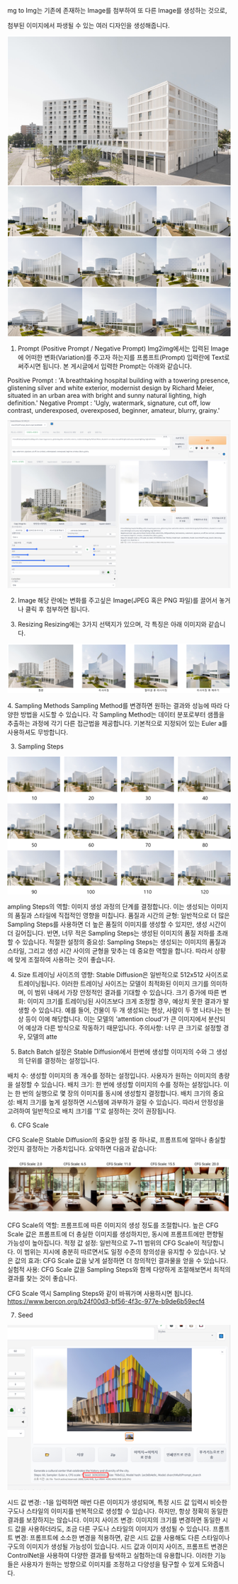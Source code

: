 mg to Img는 기존에 존재하는 Image를 첨부하여 또 다른 Image를 생성하는 것으로,

첨부된 이미지에서 파생될 수 있는 여러 디자인을 생성해줍니다.

<p align="center">
  <img src="../../img/img_img1.png" alt="Generative AI in Architecture">
</p>

1. Prompt (Positive Prompt / Negative Prompt)
Img2img에서는 입력된 Image에 어떠한 변화(Variation)를 주고자 하는지를 프롬프트(Prompt) 입력란에 Text로 써주시면 됩니다.
본 게시글에서 입력한 Prompt는 아래와 같습니다.

Positive Prompt : 'A breathtaking hospital building with a towering presence, glistening silver and white exterior, modernist design by Richard Meier, situated in an urban area with bright and sunny natural lighting, high definition.'
Negative Prompt : 'Ugly, watermark, signature, cut off, low contrast, underexposed, overexposed, beginner, amateur, blurry, grainy.'

<p align="center">
  <img src="../../img/img_img2.png" alt="Generative AI in Architecture">
</p>

2. Image
해당 란에는 변화를 주고싶은 Image(JPEG 혹은 PNG 파일)를 끌어서 놓거나 클릭 후 첨부하면 됩니다.

3. Resizing
Resizing에는 3가지 선택지가 있으며, 각 특징은 아래 이미지와 같습니다.
<p align="center">
  <img src="../../img/img_img3.png" alt="Generative AI in Architecture">
</p>
4. Sampling Methods
Sampling Method를 변경하면 원하는 결과와 성능에 따라 다양한 방법을 시도할 수 있습니다.
각 Sampling Method는 데이터 분포로부터 샘플을 추출하는 과정에 각기 다른 접근법을 제공합니다.
기본적으로 지정되어 있는 Euler a를 사용하셔도 무방합니다.

3. Sampling Steps
<p align="center">
  <img src="../../img/img_img4.png" alt="Generative AI in Architecture">
</p>
ampling Steps의 역할: 이미지 생성 과정의 단계를 결정합니다. 이는 생성되는 이미지의 품질과 스타일에 직접적인 영향을 미칩니다.
품질과 시간의 균형: 일반적으로 더 많은 Sampling Steps를 사용하면 더 높은 품질의 이미지를 생성할 수 있지만, 생성 시간이 더 길어집니다. 반면, 너무 적은 Sampling Steps는 생성된 이미지의 품질 저하를 초래할 수 있습니다.
적절한 설정의 중요성: Sampling Steps는 생성되는 이미지의 품질과 스타일, 그리고 생성 시간 사이의 균형을 맞추는 데 중요한 역할을 합니다. 따라서 상황에 맞게 조절하여 사용하는 것이 좋습니다.

4. Size
트레이닝 사이즈의 영향: Stable Diffusion은 일반적으로 512x512 사이즈로 트레이닝됩니다. 이러한 트레이닝 사이즈는 모델이 최적화된 이미지 크기를 의미하며, 이 범위 내에서 가장 안정적인 결과를 기대할 수 있습니다.
크기 증가에 따른 변화: 이미지 크기를 트레이닝된 사이즈보다 크게 조정할 경우, 예상치 못한 결과가 발생할 수 있습니다. 예를 들어, 건물이 두 개 생성되는 현상, 사람이 두 명 나타나는 현상 등이 이에 해당합니다. 이는 모델의 'attention cloud'가 큰 이미지에서 분산되어 예상과 다른 방식으로 작동하기 때문입니다.
주의사항: 너무 큰 크기로 설정할 경우, 모델의 atte
 
5. Batch 
Batch 설정은 Stable Diffusion에서 한번에 생성할 이미지의 수와 그 생성의 단위를 결정하는 설정입니다. 

배치 수: 생성할 이미지의 총 개수를 정하는 설정입니다. 사용자가 원하는 이미지의 총량을 설정할 수 있습니다.
배치 크기: 한 번에 생성할 이미지의 수를 정하는 설정입니다. 이는 한 번의 실행으로 몇 장의 이미지를 동시에 생성할지 결정합니다.
배치 크기의 중요성: 배치 크기를 높게 설정하면 시스템에 과부하가 걸릴 수 있습니다. 따라서 안정성을 고려하여 일반적으로 배치 크기를 '1'로 설정하는 것이 권장됩니다.
 
6. CFG Scale 

CFG Scale은 Stable Diffusion의 중요한 설정 중 하나로, 프롬프트에 얼마나 충실할 것인지 결정하는 가중치입니다. 요약하면 다음과 같습니다:
  <p align="center">
  <img src="../../img/txt_img5.png" alt="Generative AI in Architecture" width= "800px">
</p>

CFG Scale의 역할: 프롬프트에 따른 이미지의 생성 정도를 조절합니다. 높은 CFG Scale 값은 프롬프트에 더 충실한 이미지를 생성하지만, 동시에 프롬프트에만 편향될 가능성이 높아집니다.
적정 값 설정: 일반적으로 7~11 범위의 CFG Scale이 적당합니다. 이 범위는 지시에 충분히 따르면서도 일정 수준의 창의성을 유지할 수 있습니다.
낮은 값의 효과: CFG Scale 값을 낮게 설정하면 더 창의적인 결과물을 얻을 수 있습니다.
실험적 사용: CFG Scale 값을 Sampling Steps와 함께 다양하게 조절해보면서 최적의 결과를 찾는 것이 좋습니다.

CFG Scale 역시 Sampling Steps와 같이 바꿔가며 사용하시면 됩니다.
https://www.bercon.org/b24f00d3-bf56-4f3c-977e-b9de6b59ecf4

7. Seed

  <p align="center">
  <img src="../../img/txt_img4.png" alt="Generative AI in Architecture">
</p>

시드 값 변경: -1을 입력하면 매번 다른 이미지가 생성되며, 특정 시드 값 입력시 비슷한 구도나 스타일의 이미지를 반복적으로 생성할 수 있습니다. 하지만, 항상 정확히 동일한 결과를 보장하지는 않습니다.
이미지 사이즈 변경: 이미지의 크기를 변경하면 동일한 시드 값을 사용하더라도, 조금 다른 구도나 스타일의 이미지가 생성될 수 있습니다.
프롬프트 변경: 프롬프트에 소소한 변경을 적용하면, 같은 시드 값을 사용해도 다른 스타일이나 구도의 이미지가 생성될 가능성이 있습니다.
시드 값과 이미지 사이즈, 프롬프트 변경은 ControlNet을 사용하여 다양한 결과를 탐색하고 실험하는데 유용합니다. 이러한 기능들은 사용자가 원하는 방향으로 이미지를 조정하고 다양성을 탐구할 수 있게 도와줍니다.
